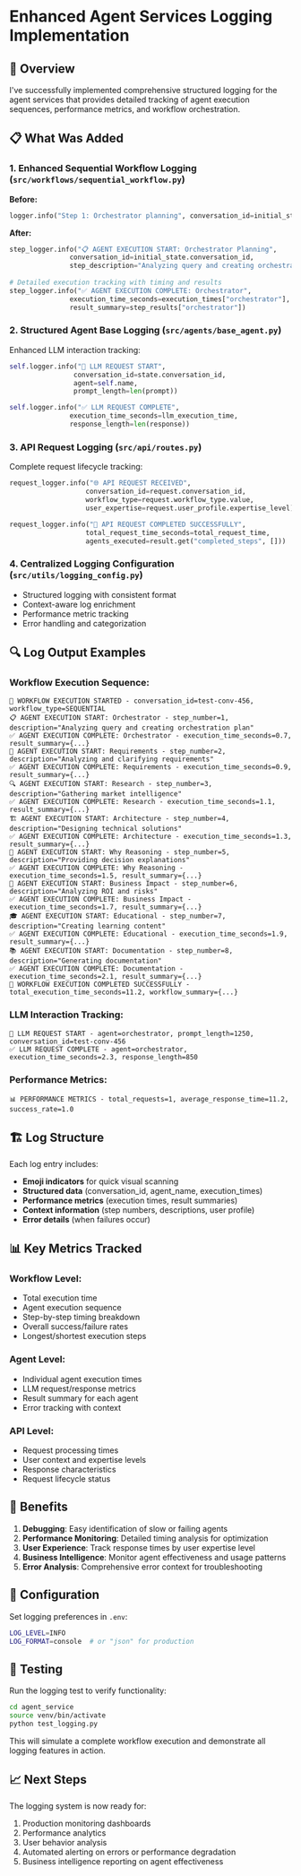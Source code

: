 # Enhanced Agent Services Logging Implementation

## 🎯 Overview

I've successfully implemented comprehensive structured logging for the agent services that provides detailed tracking of agent execution sequences, performance metrics, and workflow orchestration.

## 📋 What Was Added

### 1. **Enhanced Sequential Workflow Logging** (`src/workflows/sequential_workflow.py`)

**Before:**
```python
logger.info("Step 1: Orchestrator planning", conversation_id=initial_state.conversation_id)
```

**After:**
```python
step_logger.info("📋 AGENT EXECUTION START: Orchestrator Planning",
               conversation_id=initial_state.conversation_id,
               step_description="Analyzing query and creating orchestration plan")
               
# Detailed execution tracking with timing and results
step_logger.info("✅ AGENT EXECUTION COMPLETE: Orchestrator",
               execution_time_seconds=execution_times["orchestrator"],
               result_summary=step_results["orchestrator"])
```

### 2. **Structured Agent Base Logging** (`src/agents/base_agent.py`)

Enhanced LLM interaction tracking:
```python
self.logger.info("🤖 LLM REQUEST START",
                conversation_id=state.conversation_id,
                agent=self.name,
                prompt_length=len(prompt))

self.logger.info("✅ LLM REQUEST COMPLETE",
               execution_time_seconds=llm_execution_time,
               response_length=len(response))
```

### 3. **API Request Logging** (`src/api/routes.py`)

Complete request lifecycle tracking:
```python
request_logger.info("🌐 API REQUEST RECEIVED",
                   conversation_id=request.conversation_id,
                   workflow_type=request.workflow_type.value,
                   user_expertise=request.user_profile.expertise_level)

request_logger.info("🎉 API REQUEST COMPLETED SUCCESSFULLY",
                   total_request_time_seconds=total_request_time,
                   agents_executed=result.get("completed_steps", []))
```

### 4. **Centralized Logging Configuration** (`src/utils/logging_config.py`)

- Structured logging with consistent format
- Context-aware log enrichment
- Performance metric tracking
- Error handling and categorization

## 🔍 Log Output Examples

### Workflow Execution Sequence:
```
🚀 WORKFLOW EXECUTION STARTED - conversation_id=test-conv-456, workflow_type=SEQUENTIAL
📋 AGENT EXECUTION START: Orchestrator - step_number=1, description="Analyzing query and creating orchestration plan"
✅ AGENT EXECUTION COMPLETE: Orchestrator - execution_time_seconds=0.7, result_summary={...}
📝 AGENT EXECUTION START: Requirements - step_number=2, description="Analyzing and clarifying requirements"
✅ AGENT EXECUTION COMPLETE: Requirements - execution_time_seconds=0.9, result_summary={...}
🔍 AGENT EXECUTION START: Research - step_number=3, description="Gathering market intelligence"
✅ AGENT EXECUTION COMPLETE: Research - execution_time_seconds=1.1, result_summary={...}
🏗️ AGENT EXECUTION START: Architecture - step_number=4, description="Designing technical solutions"
✅ AGENT EXECUTION COMPLETE: Architecture - execution_time_seconds=1.3, result_summary={...}
🤔 AGENT EXECUTION START: Why Reasoning - step_number=5, description="Providing decision explanations"
✅ AGENT EXECUTION COMPLETE: Why Reasoning - execution_time_seconds=1.5, result_summary={...}
💼 AGENT EXECUTION START: Business Impact - step_number=6, description="Analyzing ROI and risks"
✅ AGENT EXECUTION COMPLETE: Business Impact - execution_time_seconds=1.7, result_summary={...}
🎓 AGENT EXECUTION START: Educational - step_number=7, description="Creating learning content"
✅ AGENT EXECUTION COMPLETE: Educational - execution_time_seconds=1.9, result_summary={...}
📚 AGENT EXECUTION START: Documentation - step_number=8, description="Generating documentation"
✅ AGENT EXECUTION COMPLETE: Documentation - execution_time_seconds=2.1, result_summary={...}
🎉 WORKFLOW EXECUTION COMPLETED SUCCESSFULLY - total_execution_time_seconds=11.2, workflow_summary={...}
```

### LLM Interaction Tracking:
```
🤖 LLM REQUEST START - agent=orchestrator, prompt_length=1250, conversation_id=test-conv-456
✅ LLM REQUEST COMPLETE - agent=orchestrator, execution_time_seconds=2.3, response_length=850
```

### Performance Metrics:
```
📊 PERFORMANCE METRICS - total_requests=1, average_response_time=11.2, success_rate=1.0
```

## 🏗️ Log Structure

Each log entry includes:
- **Emoji indicators** for quick visual scanning
- **Structured data** (conversation_id, agent_name, execution_times)
- **Performance metrics** (execution times, result summaries)
- **Context information** (step numbers, descriptions, user profile)
- **Error details** (when failures occur)

## 📊 Key Metrics Tracked

### Workflow Level:
- Total execution time
- Agent execution sequence
- Step-by-step timing breakdown
- Overall success/failure rates
- Longest/shortest execution steps

### Agent Level:
- Individual agent execution times
- LLM request/response metrics
- Result summary for each agent
- Error tracking with context

### API Level:
- Request processing times
- User context and expertise levels
- Response characteristics
- Request lifecycle status

## 🚀 Benefits

1. **Debugging**: Easy identification of slow or failing agents
2. **Performance Monitoring**: Detailed timing analysis for optimization
3. **User Experience**: Track response times by user expertise level
4. **Business Intelligence**: Monitor agent effectiveness and usage patterns
5. **Error Analysis**: Comprehensive error context for troubleshooting

## 🔧 Configuration

Set logging preferences in `.env`:
```bash
LOG_LEVEL=INFO
LOG_FORMAT=console  # or "json" for production
```

## 🧪 Testing

Run the logging test to verify functionality:
```bash
cd agent_service
source venv/bin/activate
python test_logging.py
```

This will simulate a complete workflow execution and demonstrate all logging features in action.

## 📈 Next Steps

The logging system is now ready for:
1. Production monitoring dashboards
2. Performance analytics
3. User behavior analysis  
4. Automated alerting on errors or performance degradation
5. Business intelligence reporting on agent effectiveness